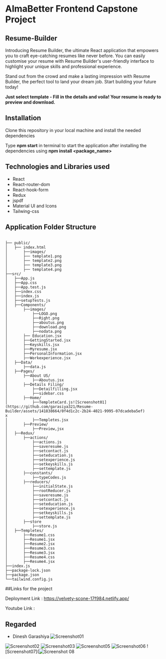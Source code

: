 # AlmaBetter Frontend Capstone Project

## Resume-Builder

Introducing Resume Builder, the ultimate React application that empowers you to craft eye-catching resumes like never before. You can easily customise your resume with Resume Builder's user-friendly interface to highlight your unique skills and professional experience.

Stand out from the crowd and make a lasting impression with Resume Builder, the perfect tool to land your dream job. Start building your future today!

**Just select template - Fill in the details and voila! Your resume is ready to preview and download.**

## Installation

Clone this repository in your local machine and install the needed dependencies

Type **npm start** in terminal to start the application after installing the dependencies using **npm install <package_name>**

## Technologies and Libraries used

- React
- React-router-dom
- React-hook-form
- Redux
- jspdf
- Material UI and Icons
- Tailwing-css

## Application Folder Structure

```

├── public/
│	├── index.html
│    	├──images/
│		├── template1.png
│		├── template2.png
│		├── template3.png
│		├── template4.png	
├──src/
│	├──App.js
│	├──App.css
│	├──App.test.js
│	├──index.css
│	├──index.js
│	├──setupTests.js
│	├──Components/
│		├──images/
│			├──LOGO.png
│			├──Right.png
│			├──aboutus.png
│			├──download.png
│			├──nodata.png
│   	├── Education.jsx
│		├──GettingStarted.jsx
│		├──Keyskills.jsx
│		├──Myresume.jsx
│		├──PersonalInformation.jsx
│		├──Workexperience.jsx
│	├──Data/
│		├──data.js
│	├──Pages/
│		├──About US/
│			├──Aboutus.jsx
│		├──Details Filing/
│			├──Detailfilling.jsx
│			├──sidebar.css 
│		├──Home/
│			├──TempleteCard.js![Screenshot01](https://github.com/garasiya321/Resume-Builder/assets/141838664/0f4d1c2c-2b24-4021-9995-07dcadeba5ef)
x
│			├──Templetes.jsx
│		├──Preview/
│			├──Preview,jsx
│	├──Redux/
│		├──actions/
│			├──actions.js
│			├──saveresume.js
│			├──setcontact.js
│			├──seteducation.js
│			├──setexperience.js
│			├──setkeyskills.js
│			├──settemplate.js
│		├──constants/
│			├──typeCodes.js
│		├──reducers/
│			├──initialState.js
│			├──rootReducer.js
│			├──saveresume.js
│			├──setcontact.js
│			├──seteducation.js
│			├──setexperience.js
│			├──setkeyskills.js
│			├──settemplate.js
│		├──store
│			├──store.js
│	├──Templetes/
│		├──Resume1.css
│		├──Resume1.jsx
│		├──Resume2.jsx
│		├──Resume3.css
│		├──Resume3.jsx
│		├──Resume4.css
│		├──Resume4.jsx
├──index.js   
├──package-lock.json
├──package.json
└──tailwind.config.js
```




##Links for the project

Deployment Link : https://velvety-scone-17f984.netlify.app/

Youtube Link : 


## Regarded


- Dinesh Garashiya
![Screenshot01](https://github.com/garasiya321/Resume-Builder/assets/141838664/23c82884-248b-4ec8-8805-93804851955a)

![Screenshot02](https://github.com/garasiya321/Resume-Builder/assets/141838664/56845060-d7ab-44a7-9423-83de58afdaef)
![Screenshot03](https://github.com/garasiya321/Resume-Builder/assets/141838664/4e9c2fb0-03f4-4eaa-b2ce-d0033189dd7b)
![Screenshot05](https://github.com/garasiya321/Resume-Builder/assets/141838664/56b236c1-5065-4877-aa50-89fb9802a7fd)
![Screenshot06](https://github.com/garasiya321/Resume-Builder/assets/141838664/eb959aef-f10c-4cb4-99b6-9c7a29f73bab)
![Screenshot07](![Screenshot 08](https://github.com/garasiya321/Resume-Builder/assets/141838664/61afc788-90d9-4064-9ab5-25a15b3f8788)

